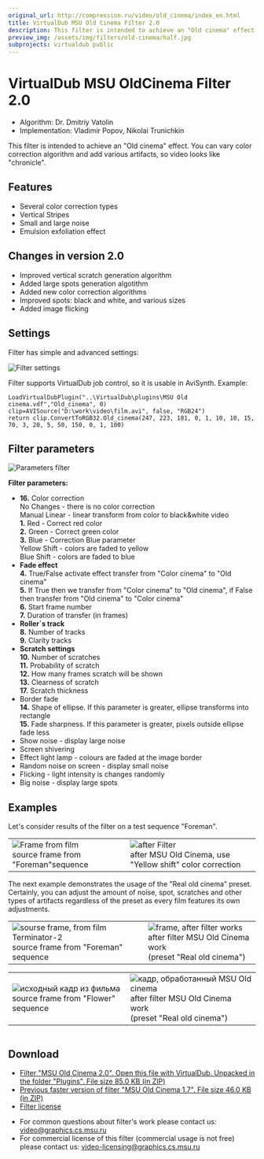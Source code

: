 ```yaml
---
original_url: http://compression.ru/video/old_cinema/index_en.html
title: VirtualDub MSU Old Cinema Filter 2.0
description: This filter is intended to achieve an "Old cinema" effect
preview_img: /assets/img/filters/old-cinema/half.jpg
subprojects: virtualdub public
---
```


# VirtualDub MSU OldCinema Filter 2.0

* Algorithm: Dr. Dmitriy Vatolin  
* Implementation: Vladimir Popov, Nikolai Trunichkin

This filter is intended to achieve an "Old cinema" effect. You can vary
color correction algorithm and add various artifacts, so video looks
like "chronicle".

## Features

- Several color correction types
- Vertical Stripes
- Small and large noise
- Emulsion exfoliation effect

## Changes in version 2.0

- Improved vertical scratch generation algorithm
- Added large spots generation algotithm
- Added new color correction algorithms
- Improved spots: black and white, and various sizes
- Added image flicking

## Settings

Filter has simple and advanced settings:

<div class="center">
    <div><img src="/assets/img/filters/old-cinema/mainwindow.jpg" alt="Filter settings"></div>
</div>

Filter supports VirtualDub job control, so it is usable in AviSynth.
Example:

```
LoadVirtualDubPlugin("..\VirtualDub\plugins\MSU Old cinema.vdf","Old_cinema", 0)
clip=AVISource("D:\work\video\film.avi", false, "RGB24")
return clip.ConvertToRGB32.Old_cinema(247, 223, 181, 0, 1, 10, 10, 15, 70, 3, 20, 5, 50, 150, 0, 1, 100)
```

## Filter parameters

<div class="center">
    <div><img src="/assets/img/filters/old-cinema/settings_avisynth.jpg" alt="Parameters filter"></div>
</div>

**Filter parameters:**  

- **16\.** Color correction  
  No Changes - there is no color correction  
  Manual Linear - linear transform from color to black&white video  
  **1\.** Red - Correct red color  
  **2\.** Green - Correct green color  
  **3\.** Blue - Correction Blue parameter  
  Yellow Shift - colors are faded to yellow  
  Blue Shift - colors are faded to blue  
- **Fade effect**  
  **4\.** True/False activate effect transfer from "Color cinema" to
  "Old cinema"  
  **5\.** If True then we transfer from "Color cinema" to "Old cinema",
  if False then transfer from "Old cinema" to "Color cinema"  
  **6\.** Start frame number  
  **7\.** Duration of transfer (in frames)  
- **Roller\`s track**  
  **8\.** Number of tracks  
  **9\.** Clarity tracks  
- **Scratch settings**  
  **10\.** Number of scratches  
  **11\.** Probability of scratch  
  **12\.** How many frames scratch will be shown  
  **13\.** Clearness of scratch  
  **17\.** Scratch thickness
- Border fade  
  **14\.** Shape of ellipse. If this parameter is greater, ellipse
  transforms into rectangle  
  **15\.** Fade sharpness. If this parameter is greater, pixels outside
  ellipse fade less
- Show noise - display large noise
- Screen shivering
- Effect light lamp - colours are faded at the image border
- Random noise on screen - display small noise
- Flicking - light intensity is changes randomly
- Big noise - display large spots

## Examples

Let's consider results of the filter on a test sequence "Foreman".

<table>
<tbody>
<tr class="odd">
<td><img src="/assets/img/filters/old-cinema/normal-1.jpg" alt="Frame from film" /><br />
source frame from "Foreman"sequence</td>
<td><img src="/assets/img/filters/old-cinema/old-1.jpg" alt="after Filter" /><br />
after MSU Old Cinema, use "Yellow shift" color correction</td>
</tr>
</tbody>
</table>

The next example demonstrates the usage of the "Real old cinema" preset.
Certainly, you can adjust the amount of noise, spot, scratches and other
types of artifacts regardless of the preset as every film features its
own adjustments.

<table>
<tbody>
<tr class="odd">
<td><img src="/assets/img/filters/old-cinema/normal-2.jpg" alt="sourse frame, from film Terminator-2" /><br />
source frame from "Foreman" sequence</td>
<td><img src="/assets/img/filters/old-cinema/old-2.jpg" alt="frame, after filter works" /><br />
after filter MSU Old Cinema work<br />
(preset "Real old cinema")</td>
</tr>
</tbody>
</table>

<table>
<tbody>
<tr class="odd">
<td><img src="/assets/img/filters/old-cinema/normal-3.jpg" alt="исходный кадр из фильма" /><br />
source frame from "Flower" sequence</td>
<td><img src="/assets/img/filters/old-cinema/old-3.jpg" alt="кадр, обработанный MSU Old cinema" /><br />
after filter MSU Old Cinema work<br />
(preset "Real old cinema")</td>
</tr>
</tbody>
</table>

<div class="center">
    <div><img src="/assets/img/filters/old-cinema/half.jpg" alt=""></div>
</div>

## Download

- [Filter "MSU Old Cinema 2.0". Open this file with VirtualDub.
  Unpacked in the folder "Plugins". File size 85.0 KB (in
  ZIP)](http://compression.ru/video/old_cinema/src/msu_oldcinema.zip)
- [Previous faster version of filter "MSU Old Cinema 1.7". File size
  46.0 KB (in
  ZIP)](http://compression.ru/video/old_cinema/src/msu_oldcinema_17.zip)
- [Filter license](http://compression.ru/video/license.txt)

* For common questions about filter's work please contact us: <video@graphics.cs.msu.ru>
* For commercial license of this filter (commercial usage is not free) please contact us: <video-licensing@graphics.cs.msu.ru>
